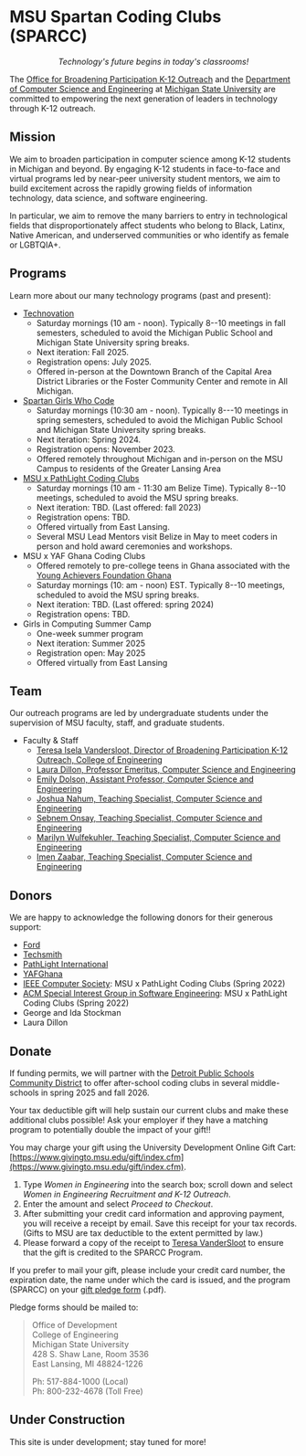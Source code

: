 # MSU Spartan Coding Clubs (SPARCC)

<div style="text-align:center"><em>Technology's future begins in today's classrooms!</em></div>

The [Office for Broadening Participation K-12 Outreach](https://engineering.msu.edu/about/inclusion-diversity/broadening-participation-k-12) and the [Department of Computer Science and Engineering](https://www.cse.msu.edu/) at [Michigan State University](https://www.msu.edu/) are committed to empowering the next generation of leaders in technology through K-12 outreach.

## Mission

We aim to broaden participation in computer science among K-12 students in Michigan and beyond. By engaging K-12 students in face-to-face and virtual programs led by near-peer university student mentors, we aim to build excitement across the rapidly growing fields of information technology, data science, and software engineering.

In particular, we aim to remove the many barriers to entry in technological fields that disproportionately affect students who belong to Black, Latinx, Native American, and underserved communities or who identify as female or LGBTQIA+.

## Programs

Learn more about our many technology programs (past and present):


- [Technovation](http://technovation.cadl.org/)
  - Saturday mornings (10 am - noon). Typically 8--10 meetings in fall semesters, scheduled to avoid the Michigan Public School and Michigan State University spring breaks.
  - Next iteration: Fall 2025.
  - Registration opens: July 2025.
  - Offered in-person at the Downtown Branch of the Capital Area District Libraries or the Foster Community Center and remote in All Michigan. 
- [Spartan Girls Who Code](https://www.spartangwc.org/)
  - Saturday mornings (10:30 am - noon). Typically 8---10 meetings in spring semesters, scheduled to avoid the Michigan Public School and Michigan State University spring breaks.
  - Next iteration: Spring 2024.
  - Registration opens: November 2023.
  - Offered remotely throughout Michigan and in-person on the MSU Campus to residents of the Greater Lansing Area
- [MSU x PathLight Coding Clubs](https://msu-cse-outreach.github.io/belizeweb)
  - Saturday mornings (10 am - 11:30 am Belize Time). Typically 8--10 meetings, scheduled to avoid the MSU spring breaks. 
  - Next iteration: TBD. (Last offered: fall 2023)
  - Registration opens: TBD.
  - Offered virtually from East Lansing.
  - Several MSU Lead Mentors visit Belize in May to meet coders in person and hold award ceremonies and workshops.
- MSU x YAF Ghana Coding Clubs
   - Offered remotely to pre-college teens in Ghana associated with the [Young Achievers Foundation Ghana](https:///www.yafghana.org)
   - Saturday mornings (10: am - noon) EST. Typically 8--10 meetings, scheduled to avoid the MSU spring breaks.
   - Next iteration: TBD. (Last offered: spring 2024)
   - Registration opens: TBD.
- Girls in Computing Summer Camp
  - One-week summer program
  - Next iteration: Summer 2025
  - Registration open: May 2025
  - Offered virtually from East Lansing

## Team

Our outreach programs are led by undergraduate students under the supervision of MSU faculty, staff, and graduate students.

- Faculty & Staff
  - [Teresa Isela Vandersloot, Director of Broadening Participation K-12 Outreach, College of Engineering](https://www.egr.msu.edu/people/profile/iselava1)
  - [Laura Dillon, Professor Emeritus, Computer Science and Engineering](https://www.egr.msu.edu/people/profile/ldillon)
  - [Emily Dolson, Assistant Professor, Computer Science and Engineering](https://www.egr.msu.edu/people/profile/dolsonem)
  - [Joshua Nahum, Teaching Specialist, Computer Science and Engineering](https://www.egr.msu.edu/people/profile/nahum)
  - [Sebnem Onsay, Teaching Specialist, Computer Science and Engineering](https://www.egr.msu.edu/people/profile/onsayse)
  - [Marilyn Wulfekuhler, Teaching Specialist, Computer Science and Engineering](https://www.egr.msu.edu/people/profile/wulfekuh)
  - [Imen Zaabar, Teaching Specialist, Computer Science and Engineering](https://www.egr.msu.edu/people/profile/zaabarim)

## Donors

We are happy to acknowledge the following donors for their generous support:

- [Ford](https://www.ford.com/)
- [Techsmith](https://www.techsmith.com/)
- [PathLight International](https://PathLight.org/)
- [YAFGhana](https:///www.yafghana.org)
- [IEEE Computer Society](https://tc.computer.org/tcse/): MSU x PathLight Coding Clubs (Spring 2022)
- [ACM Special Interest Group in Software Engineering](https://www.sigsoft.org/): MSU x PathLight Coding Clubs (Spring 2022)
- George and Ida Stockman
- Laura Dillon

## Donate

If funding permits, we will partner with the [Detroit Public Schools Community District](https://www.detroitk12.org/) to offer after-school coding clubs in several middle-schools in spring 2025 and fall 2026. 

Your tax deductible gift will help sustain our current clubs and make these additional clubs possible! Ask your employer if they have a matching program to potentially double the impact of your gift!!

You may charge your gift using the University Development Online Gift Cart: [https://www.givingto.msu.edu/gift/index.cfm](https://www.givingto.msu.edu/gift/index.cfm).
1. Type *Women in Engineering* into the search box; scroll down and select *Women in Engineering Recruitment and K-12 Outreach*.
2. Enter the amount and select *Proceed to Checkout*.
3. After submitting your credit card information and approving payment, you will receive a receipt by email. Save this receipt for your tax records. (Gifts to MSU are tax deductible to the extent permitted by law.)
4. Please forward a copy of the receipt to [Teresa VanderSloot](mailto:iselava1@msu.edu) to ensure that the gift is credited to the SPARCC Program.

If you prefer to mail your gift, please include your credit card number, the expiration date, the name under which the card is issued, and the program (SPARCC) on your [gift pledge form](https://www.egr.msu.edu/sites/default/files/pledgeform.pdf) (.pdf).

Pledge forms should be mailed to:  

> Office of Development  
> College of Engineering  
> Michigan State University  
> 428 S. Shaw Lane, Room 3536  
> East Lansing, MI 48824-1226  
>
> Ph: 517-884-1000 (Local)  
> Ph: 800-232-4678 (Toll Free)  


## Under Construction

This site is under development; stay tuned for more!
